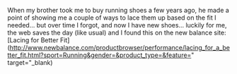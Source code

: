 When my brother took me to buy running shoes a few years ago, he made a point of showing me a couple of ways to lace them up based on the fit I needed... but over time I forgot, and now I have new shoes... luckily for me, the web saves the day (like usual) and I found this on the new balance site: [Lacing for Better Fit](http://www.newbalance.com/productbrowser/performance/lacing_for_a_better_fit.html?sport=Running&gender=&product_type=&feature=" target="_blank)